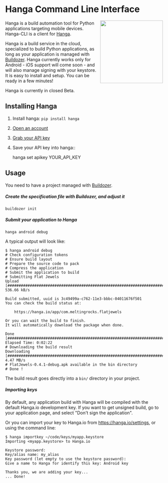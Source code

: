 # Hanga Command Line Interface

<img align="right" height="200" src="http://hanga.io/static/icon.png"/>

Hanga is a build automation tool for Python applications targeting mobile devices. Hanga-CLI is a
client for [Hanga](https://hanga.io).

Hanga is a build service in the cloud, specialized to build Python applications, as long as your application is managed with [Buildozer](https://github.com/kivy/buildozer). Hanga currently works only for Android - iOS support will come soon - and will also manage signing with your keystore. It is easy to install and setup. You can be ready in a few minutes!

Hanga is currently in closed Beta.


## Installing Hanga

1. Install hanga: `pip install hanga`
1. [Open an account](https://hanga.io)
1. [Grab your API key](https://hanga.io/settings)
1. Save your API key into hanga::

	hanga set apikey YOUR_API_KEY


## Usage

You need to have a project managed with [Buildozer](http://github.com/kivy/buildozer).

##### Create the specification file with Buildozer, and adjust it
```
buildozer init
```

##### Submit your application to Hanga
```
hanga android debug
```

A typical output will look like:
```
$ hanga android debug
# Check configuration tokens
# Ensure build layout
# Prepare the source code to pack
# Compress the application
# Submit the application to build
# Submitting Flat Jewels
Upload [############################################################################################] 536.66 kB/s

Build submitted, uuid is 3c49499a-c762-11e3-bbbc-04011676f501
You can check the build status at:

    https://hanga.io/app/com.meltingrocks.flatjewels

Or you can wait the build to finish.
It will automatically download the package when done.

Done [####################################################################################] Elapsed Time: 0:02:22
# Downloading the build result
Downloading [#######################################################################################]   4.47 MB/s
# FlatJewels-0.4.1-debug.apk available in the bin directory
# Done !
```

The build result goes directly into a `bin/` directory in your project.

##### Importing keys
By default, any application build with Hanga will be compiled with the default
Hanga.io development key. If you want to get unsigned build, go to your
application page, and select "Don't sign the application".

Or you can import your key to Hanga.io from https://hanga.io/settings, or using
the command line:
```
$ hanga importkey ~/code/keys/myapp.keystore
Importing <myapp.keystore> to Hanga.io

Keystore password:
Key/alias name: my_alias
Key password (let empty to use the keystore password):
Give a name to Hanga for identify this key: Android key

Thanks you, we are adding your key...
... Done!
```

